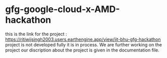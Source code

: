 # gfg-google-cloud-x-AMD-hackathon
this is the link for the project : https://ritiwijsingh2003.users.earthengine.app/view/iit-bhu-gfg-hackathon 
project is not developed fully it is in process. We are further working on the project our discription about the project is given in the documentation file.
